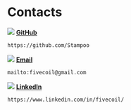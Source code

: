 # Contacts
![](https://img.shields.io/badge/%20-%20?style=flat&logo=github&logoColor=white&color=black) [**GitHub**](https://github.com/Stampoo) 
```bash
https://github.com/Stampoo
```
![](https://img.shields.io/badge/%20-%20?style=flat&logo=gmail&logoColor=white&color=red) [**Email**](mailto:fivecoil@gmail.com)
```bash
mailto:fivecoil@gmail.com
```
![](https://img.shields.io/badge/%20-%20?style=flat&logo=linkedin&logoColor=white&color=50a8e7) [**LinkedIn**](https://www.linkedin.com/in/fivecoil/)
```bash
https://www.linkedin.com/in/fivecoil/
```
